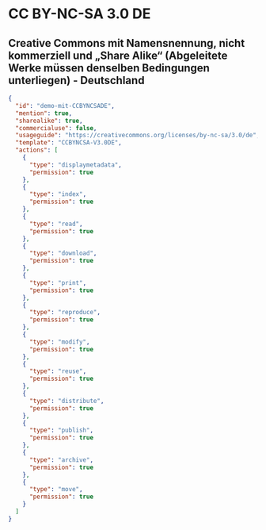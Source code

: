 # CC BY-NC-SA 3.0 DE
## Creative Commons mit Namensnennung, nicht kommerziell und „Share Alike“ (Abgeleitete Werke müssen denselben Bedingungen unterliegen) - Deutschland

```json
{
  "id": "demo-mit-CCBYNCSADE",
  "mention": true,
  "sharealike": true,
  "commercialuse": false,
  "usageguide": "https://creativecommons.org/licenses/by-nc-sa/3.0/de",
  "template": "CCBYNCSA-V3.0DE",
  "actions": [
    {
      "type": "displaymetadata",
      "permission": true
    },
    {
      "type": "index",
      "permission": true
    },
    {
      "type": "read",
      "permission": true
    },
    {
      "type": "download",
      "permission": true
    },
    {
      "type": "print",
      "permission": true
    },
    {
      "type": "reproduce",
      "permission": true
    },
    {
      "type": "modify",
      "permission": true
    },
    {
      "type": "reuse",
      "permission": true
    },
    {
      "type": "distribute",
      "permission": true
    },
    {
      "type": "publish",
      "permission": true
    },
    {
      "type": "archive",
      "permission": true
    },
    {
      "type": "move",
      "permission": true
    }
  ]
}
```